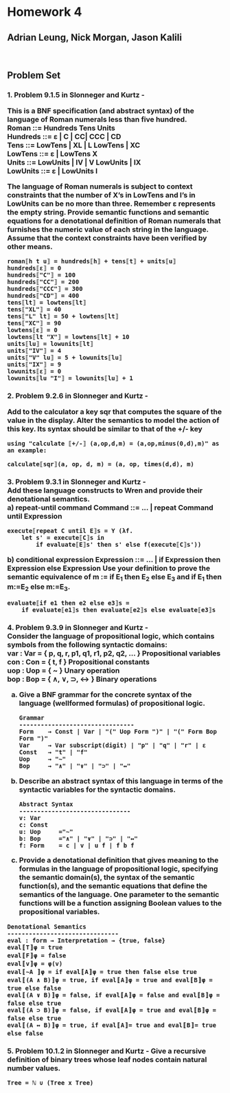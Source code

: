 # Homework 4

## Adrian Leung, Nick Morgan, Jason Kalili

<br>

## Problem Set

<!-- ![Wren Rules](./assets/hw3/wren_ast_rules.png) -->

<h3><b>1. Problem 9.1.5 in Slonneger and Kurtz -</b>

This is a BNF specification (and abstract syntax) of the language of Roman numerals less than five hundred. <br>
Roman ::= Hundreds Tens Units<br>
Hundreds ::= ε | C | CC| CCC | CD<br>
Tens ::= LowTens | XL | L LowTens | XC<br>
LowTens ::= ε | LowTens X<br>
Units ::= LowUnits | IV | V LowUnits | IX<br>
LowUnits ::= ε | LowUnits I<br>

The language of Roman numerals is subject to context constraints that
the number of X’s in LowTens and I’s in LowUnits can be no more than
three. Remember ε represents the empty string.
Provide semantic functions and semantic equations for a denotational
definition of Roman numerals that furnishes the numeric value of each
string in the language. Assume that the context constraints have been
verified by other means.

```
roman⟦h t u⟧ = hundreds⟦h⟧ + tens⟦t⟧ + units⟦u⟧
hundreds⟦ε⟧ = 0
hundreds⟦"C"⟧ = 100
hundreds⟦"CC"⟧ = 200
hundreds⟦"CCC"⟧ = 300
hundreds⟦"CD"⟧ = 400
tens⟦lt⟧ = lowtens⟦lt⟧
tens⟦"XL"⟧ = 40
tens⟦"L" lt⟧ = 50 + lowtens⟦lt⟧
tens⟦"XC"⟧ = 90
lowtens⟦ε⟧ = 0
lowtens⟦lt "X"⟧ = lowtens⟦lt⟧ + 10
units⟦lu⟧ = lowunits⟦lt⟧
units⟦"IV"⟧ = 4
units⟦"V" lu⟧ = 5 + lowunits⟦lu⟧
units⟦"IX"⟧ = 9
lowunits⟦ε⟧ = 0
lowunits⟦lu "I"⟧ = lowunits⟦lu⟧ + 1
```

<h3><b>2. Problem 9.2.6 in Slonneger and Kurtz -</b>

Add to the calculator a key sqr that computes the square of the value in
the display. Alter the semantics to model the action of this key. Its syntax should be similar to that of the +/- key

```
using "calculate ⟦+/-⟧ (a,op,d,m) = (a,op,minus(0,d),m)" as an example:

calculate⟦sqr⟧(a, op, d, m) = (a, op, times(d,d), m)
```

<h3><b>3. Problem 9.3.1 in Slonneger and Kurtz - </b><br>
<b> Add these language constructs to Wren and provide their denotational
semantics.</b><br>
a) repeat-until command
Command ::= ... | repeat Command until Expression<br>

```
execute⟦repeat C until E⟧s = Y (λf.
    let s' = execute⟦C⟧s in
        if evaluate⟦E⟧s' then s' else f(execute⟦C⟧s'))
```

b) conditional expression
Expression ::= ... | if Expression then Expression else Expression
Use your definition to prove the semantic equivalence of
m := if E<sub>1</sub> then E<sub>2</sub> else E<sub>3</sub> and if E<sub>1</sub> then m:=E<sub>2</sub> else m:=E<sub>3</sub>.<br>

```
evaluate⟦if e1 then e2 else e3⟧s =
    if evaluate⟦e1⟧s then evaluate⟦e2⟧s else evaluate⟦e3⟧s
```

<h3><b>4. Problem 9.3.9 in Slonneger and Kurtz -</b><br>
Consider the language of propositional logic, which contains symbols
from the following syntactic domains:<br>
var : Var = { p, q, r, p1, q1, r1, p2, q2, … } Propositional variables<br>
con : Con = { t, f } Propositional constants<br>
uop : Uop = { ~ } Unary operation<br>
bop : Bop = { ∧, ∨, ⊃, ↔ } Binary operations<br>
<ol style = 'list-style-type: lower-latin;'>
<li>Give a BNF grammar for the concrete syntax of the language (wellformed formulas) of propositional logic.

```
Grammar
--------------------------------
Form    → Const | Var | "(" Uop Form ")" | "(" Form Bop Form ")"
Var     → Var subscript(digit) | "p" | "q" | "r" | ε
Const   → "t" | "f"
Uop     → "~"
Bop     → "∧" | "∨" | "⊃" | "↔"
```

<li> Describe an abstract syntax of this language in terms of the syntactic
variables for the syntactic domains.

```
Abstract Syntax
-------------------------------
v: Var
c: Const
u: Uop     ="~"
b: Bop     ="∧" | "∨" | "⊃" | "↔"
f: Form    = c | v | u f | f b f
```

<li>Provide a denotational definition that gives meaning to the formulas
in the language of propositional logic, specifying the semantic
domain(s), the syntax of the semantic function(s), and the semantic
equations that define the semantics of the language. One parameter
to the semantic functions will be a function assigning Boolean values
to the propositional variables.
</ol>

```
Denotational Semantics
-------------------------------
eval : form → Interpretation → {true, false}
eval〚T〛φ = true
eval〚F〛φ = false
eval〚v〛φ = φ(v)
eval〚~A 〛φ = if eval〚A〛φ = true then false else true
eval〚(A ∧ B)〛φ = true, if eval〚A〛φ = true and eval〚B〛φ = true else false
eval〚(A ∨ B)〛φ = false, if eval〚A〛φ = false and eval〚B〛φ = false else true
eval〚(A ⊃ B)〛φ = false, if eval〚A〛φ = true and eval〚B〛φ = false else true
eval〚(A ↔ B)〛φ = true, if eval〚A〛= true and eval〚B〛= true else false
```

<h3><b>5. Problem 10.1.2 in Slonneger and Kurtz -</b>
Give a recursive definition of binary trees whose leaf nodes contain natural
number values.<br>

```
Tree = ℕ ∪ (Tree x Tree)
```
